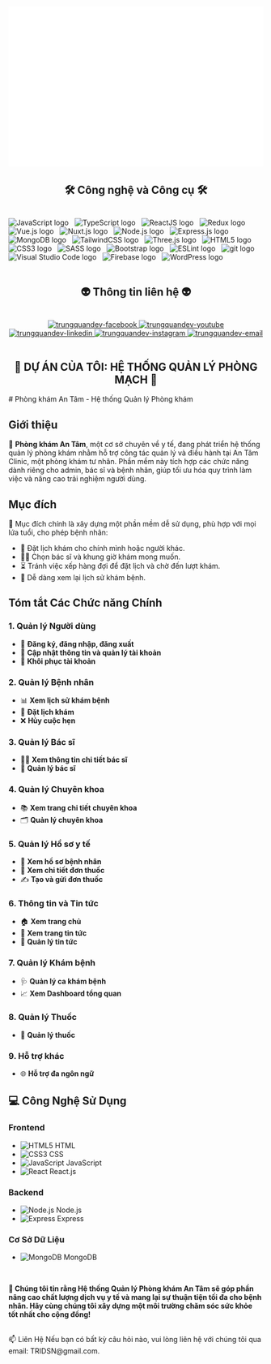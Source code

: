 <!-- Trungquandev -->

<a href="#" target="_blank">
  <img src="svg/trungquandev.svg" width="1200" alt="trungquandev-official" />
</a>

<h2 align="center">🛠 Công nghệ và Công cụ 🛠</h2>
<br>
<!-- https://simpleicons.org/ -->
<span><img src="https://img.shields.io/badge/JavaScript-282C34?logo=javascript&logoColor=F7DF1E" alt="JavaScript logo" title="JavaScript" height="25" /></span>
&nbsp;
<span><img src="https://img.shields.io/badge/TypeScript-282C34?logo=typescript&logoColor=3178C6" alt="TypeScript logo" title="TypeScript" height="25" /></span>
&nbsp;
<span><img src="https://img.shields.io/badge/ReactJS-282C34?logo=react&logoColor=61DAFB" alt="ReactJS logo" title="ReactJS" height="25" /></span>
&nbsp;
<span><img src="https://img.shields.io/badge/Redux-282C34?logo=redux&logoColor=764ABC" alt="Redux logo" title="Redux" height="25" /></span>
&nbsp;
<span><img src="https://img.shields.io/badge/Vue.js-282C34?logo=vue.js&logoColor=4FC08D" alt="Vue.js logo" title="Vue.js" height="25" /></span>
&nbsp;
<span><img src="https://img.shields.io/badge/Nuxt.js-282C34?logo=nuxt.js&logoColor=4FC08D" alt="Nuxt.js logo" title="Nuxt.js" height="25" /></span>
&nbsp;
<span><img src="https://img.shields.io/badge/Node.js-282C34?logo=node.js&logoColor=00F200" alt="Node.js logo" title="Node.js" height="25" /></span>
&nbsp;
<span><img src="https://img.shields.io/badge/Express-282C34?logo=express&logoColor=FFFFFF" alt="Express.js logo" title="Express.js" height="25" /></span>
&nbsp;
<span><img src="https://img.shields.io/badge/MongoDB-282C34?logo=mongodb&logoColor=47A248" alt="MongoDB logo" title="MongoDB" height="25" /></span>
&nbsp;
<span><img src="https://img.shields.io/badge/Tailwind%20CSS-282C34?logo=tailwind-css&logoColor=38B2AC" alt="TailwindCSS logo" title="TailwindCSS" height="25" /></span>
&nbsp;
<span><img src="https://img.shields.io/badge/Three.js-282C34?logo=three.js&logoColor=FFFFFF" alt="Three.js logo" title="Three.js" height="25" /></span>
&nbsp;
<span><img src="https://img.shields.io/badge/HTML5-282C34?logo=html5&logoColor=E34F26" alt="HTML5 logo" title="HTML5" height="25" /></span>
&nbsp;
<span><img src="https://img.shields.io/badge/CSS3-282C34?logo=css3&logoColor=1572B6" alt="CSS3 logo" title="CSS3" height="25" /></span>
&nbsp;
<span><img src="https://img.shields.io/badge/Sass-282C34?logo=sass&logoColor=CC6699" alt="SASS logo" title="SASS" height="25" /></span>
&nbsp;
<span><img src="https://img.shields.io/badge/Bootstrap-282C34?logo=bootstrap&logoColor=7952B3" alt="Bootstrap logo" title="Bootstrap" height="25" /></span>
&nbsp;
<span><img src="https://img.shields.io/badge/ESLint-282C34?logo=eslint&logoColor=4B32C3" alt="ESLint logo" title="ESLint" height="25" /></span>
&nbsp;
<span><img src="https://img.shields.io/badge/git-282C34?logo=git&logoColor=F05032" alt="git logo" title="git" height="25" /></span>
&nbsp;
<span><img src="https://img.shields.io/badge/VS%20Code-282C34?logo=visual-studio-code&logoColor=007ACC" alt="Visual Studio Code logo" title="Visual Studio Code" height="25" /></span>
&nbsp;
<span><img src="https://img.shields.io/badge/Firebase-282C34?logo=firebase&logoColor=FFCA28" alt="Firebase logo" title="Firebase" height="25" /></span>
&nbsp;
<span><img src="https://img.shields.io/badge/WordPress-282C34?logo=wordPress&logoColor=21759B" alt="WordPress logo" title="WordPress" height="25" /></span>
&nbsp;

<br>

<br>
<h2 align="center">👽 Thông tin liên hệ 👽</h2>
<br>
<!-- https://icons8.com -->
<div align="center">
  <a href="https://www.facebook.com/TriDSN1596/" target="blank">
    <img src="https://img.icons8.com/bubbles/100/000000/facebook-new.png" alt="trungquandev-facebook" />
  </a>
  <a href="https://www.youtube.com/@MinhTriVlog" target="blank">
    <img src="https://img.icons8.com/bubbles/100/000000/youtube-squared.png" alt="trungquandev-youtube" />
  </a>
  <a href="#" target="blank">
    <img src="https://img.icons8.com/bubbles/100/000000/linkedin.png" alt="trungquandev-linkedin" />
  </a>
  <a href="https://www.instagram.com/atsridsn_159/" target="blank">
    <img src="https://img.icons8.com/bubbles/100/000000/instagram.png" alt="trungquandev-instagram" />
  </a>
  <a href="mailto:minhtri.vunguyen456@gmail.com" target="top">
    <img src="https://img.icons8.com/bubbles/100/000000/apple-mail.png" alt="trungquandev-email" />
  </a>
</div>

<br>

<h2 align="center">📖 DỰ ÁN CỦA TÔI: HỆ THỐNG QUẢN LÝ PHÒNG MẠCH 📖</h2>
# Phòng khám An Tâm - Hệ thống Quản lý Phòng khám

## Giới thiệu

🏥 **Phòng khám An Tâm**, một cơ sở chuyên về y tế, đang phát triển hệ thống quản lý phòng khám nhằm hỗ trợ công tác quản lý và điều hành tại An Tâm Clinic, một phòng khám tư nhân. Phần mềm này tích hợp các chức năng dành riêng cho admin, bác sĩ và bệnh nhân, giúp tối ưu hóa quy trình làm việc và nâng cao trải nghiệm người dùng.

## Mục đích

🎯 Mục đích chính là xây dựng một phần mềm dễ sử dụng, phù hợp với mọi lứa tuổi, cho phép bệnh nhân:

- 📅 Đặt lịch khám cho chính mình hoặc người khác.
- 👨‍⚕️ Chọn bác sĩ và khung giờ khám mong muốn.
- ⏳ Tránh việc xếp hàng đợi để đặt lịch và chờ đến lượt khám.
- 📜 Dễ dàng xem lại lịch sử khám bệnh.

## Tóm tắt Các Chức năng Chính

### 1. Quản lý Người dùng
- 📝 **Đăng ký, đăng nhập, đăng xuất**
- 🔄 **Cập nhật thông tin và quản lý tài khoản**
- 🔑 **Khôi phục tài khoản**

### 2. Quản lý Bệnh nhân
- 📊 **Xem lịch sử khám bệnh**
- 📅 **Đặt lịch khám**
- ❌ **Hủy cuộc hẹn**

### 3. Quản lý Bác sĩ
- 👩‍⚕️ **Xem thông tin chi tiết bác sĩ**
- 🏥 **Quản lý bác sĩ**

### 4. Quản lý Chuyên khoa
- 📚 **Xem trang chi tiết chuyên khoa**
- 🗂️ **Quản lý chuyên khoa**

### 5. Quản lý Hồ sơ y tế
- 📁 **Xem hồ sơ bệnh nhân**
- 💊 **Xem chi tiết đơn thuốc**
- ✍️ **Tạo và gửi đơn thuốc**

### 6. Thông tin và Tin tức
- 🏠 **Xem trang chủ**
- 📰 **Xem trang tin tức**
- 📢 **Quản lý tin tức**

### 7. Quản lý Khám bệnh
- 🩺 **Quản lý ca khám bệnh**
- 📈 **Xem Dashboard tổng quan**

### 8. Quản lý Thuốc
- 💊 **Quản lý thuốc**

### 9. Hỗ trợ khác
- 🌐 **Hỗ trợ đa ngôn ngữ**


## 💻 Công Nghệ Sử Dụng

### Frontend
- ![HTML5](https://img.shields.io/badge/HTML5-E34F26?style=flat-square&logo=html5&logoColor=white) HTML
- ![CSS3](https://img.shields.io/badge/CSS3-1572B6?style=flat-square&logo=css3&logoColor=white) CSS
- ![JavaScript](https://img.shields.io/badge/JavaScript-F7DF1E?style=flat-square&logo=javascript&logoColor=black) JavaScript
- ![React](https://img.shields.io/badge/React-61DAFB?style=flat-square&logo=react&logoColor=black) React.js

### Backend
- ![Node.js](https://img.shields.io/badge/Node.js-339933?style=flat-square&logo=nodedotjs&logoColor=white) Node.js
- ![Express](https://img.shields.io/badge/Express.js-000000?style=flat-square&logo=express&logoColor=white) Express

### Cơ Sở Dữ Liệu
- ![MongoDB](https://img.shields.io/badge/MongoDB-47A248?style=flat-square&logo=mongodb&logoColor=white) MongoDB
<br>
<p><strong>🌟 Chúng tôi tin rằng Hệ thống Quản lý Phòng khám An Tâm sẽ góp phần nâng cao chất lượng dịch vụ y tế và mang lại sự thuận tiện tối đa cho bệnh nhân. Hãy cùng chúng tôi xây dựng một môi trường chăm sóc sức khỏe tốt nhất cho cộng đồng!</strong></p>
<br>
📫 Liên Hệ
Nếu bạn có bất kỳ câu hỏi nào, vui lòng liên hệ với chúng tôi qua email: TRIDSN@gmail.com.


